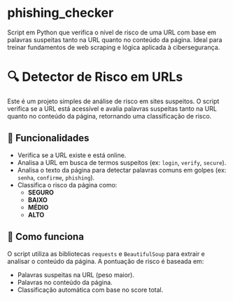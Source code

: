 # phishing_checker
Script em Python que verifica o nível de risco de uma URL com base em palavras suspeitas tanto na URL quanto no conteúdo da página. Ideal para treinar fundamentos de web scraping e lógica aplicada à cibersegurança.

# 🔍 Detector de Risco em URLs

Este é um projeto simples de análise de risco em sites suspeitos. O script verifica se a URL está acessível e avalia palavras suspeitas tanto na URL quanto no conteúdo da página, retornando uma classificação de risco.

## 🚀 Funcionalidades

- Verifica se a URL existe e está online.
- Analisa a URL em busca de termos suspeitos (ex: `login`, `verify`, `secure`).
- Analisa o texto da página para detectar palavras comuns em golpes (ex: `senha`, `confirme`, `phishing`).
- Classifica o risco da página como:
  - **SEGURO**
  - **BAIXO**
  - **MÉDIO**
  - **ALTO**

## 🧠 Como funciona

O script utiliza as bibliotecas `requests` e `BeautifulSoup` para extrair e analisar o conteúdo da página. A pontuação de risco é baseada em:

- Palavras suspeitas na URL (peso maior).
- Palavras no conteúdo da página.
- Classificação automática com base no score total.

